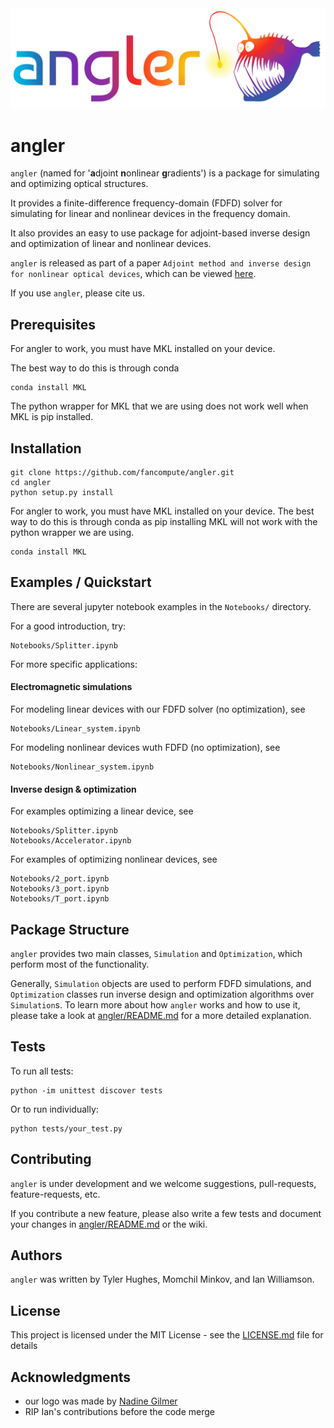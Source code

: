 <img src="img/anglerlogos/rainbow.png" title="Angler" alt="Angler">

# angler

`angler` (named for '**a**djoint **n**onlinear **g**radients') is a package for simulating and optimizing optical structures.

It provides a finite-difference frequency-domain (FDFD) solver for simulating for linear and nonlinear devices in the frequency domain.

It also provides an easy to use package for adjoint-based inverse design and optimization of linear and nonlinear devices.

`angler` is released as part of a paper `Adjoint method and inverse design for nonlinear optical devices`, which can be viewed [here](broken_link).

If you use `angler`, please cite us.

## Prerequisites

For angler to work, you must have MKL installed on your device.

The best way to do this is through conda

	conda install MKL
	
The python wrapper for MKL that we are using does not work well when MKL is pip installed.

## Installation

	git clone https://github.com/fancompute/angler.git
	cd angler
	python setup.py install
	
For angler to work, you must have MKL installed on your device.  The best way to do this is through conda as pip installing MKL will not work with the python wrapper we are using.

	conda install MKL	
	
## Examples / Quickstart

There are several jupyter notebook examples in the `Notebooks/` directory.

For a good introduction, try:

	Notebooks/Splitter.ipynb

For more specific applications:

#### Electromagnetic simulations

For modeling linear devices with our FDFD solver (no optimization), see

	Notebooks/Linear_system.ipynb

For modeling nonlinear devices wuth FDFD (no optimization), see 

	Notebooks/Nonlinear_system.ipynb

#### Inverse design & optimization

For examples optimizing a linear device, see 

	Notebooks/Splitter.ipynb
	Notebooks/Accelerator.ipynb

For examples of optimizing nonlinear devices, see

	Notebooks/2_port.ipynb
	Notebooks/3_port.ipynb
	Notebooks/T_port.ipynb

## Package Structure

`angler` provides two main classes, `Simulation` and `Optimization`, which perform most of the functionality.

Generally, `Simulation` objects are used to perform FDFD simulations, and `Optimization` classes run inverse design and optimization algorithms over `Simulation`s.  To learn more about how `angler` works and how to use it, please take a look at [angler/README.md](angler/README.md) for a more detailed explanation.

## Tests

To run all tests:

	python -im unittest discover tests

Or to run individually:
	
	python tests/your_test.py

## Contributing

`angler` is under development and we welcome suggestions, pull-requests, feature-requests, etc.

If you contribute a new feature, please also write a few tests and document your changes in [angler/README.md](angler/README.md) or the wiki.

## Authors

`angler` was written by Tyler Hughes, Momchil Minkov, and Ian Williamson.

## License

This project is licensed under the MIT License - see the [LICENSE.md](LICENSE.md) file for details

## Acknowledgments

* our logo was made by [Nadine Gilmer](http://nadinegilmer.com/)
* RIP Ian's contributions before the code merge
